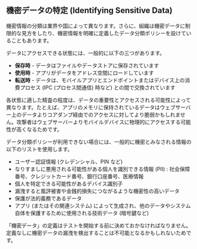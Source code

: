 ## 機密データの特定 (Identifying Sensitive Data)

機密情報の分類は業界や国によって異なります。さらに、組織は機密データに制限的な見方をしたり、機密情報を明確に定義したデータ分類ポリシーを設けていることもあります。

データにアクセスできる状態には、一般的に以下の三つがあります。

- **保存時** - データはファイルやデータストアに保存されています
- **使用時** - アプリがデータをアドレス空間にロードしています
- **転送時** - データは、モバイルアプリとエンドポイントまたはデバイス上の消費プロセス (IPC (プロセス間通信) 時など) との間で交換されています

各状態に適した精査の程度は、データの重要性とアクセスされる可能性によって異なります。たとえば、アプリのメモリに保持されているデータはウェブサーバー上のデータよりコアダンプ経由でのアクセスに対してより脆弱かもしれません。攻撃者はウェブサーバーよりモバイルデバイスに物理的にアクセスする可能性が高くなるためです。

データ分類ポリシーが利用できない場合には、一般的に機密とみなされる情報の以下のリストを使用します。

- ユーザー認証情報 (クレデンシャル、PIN など)
- なりすましに悪用される可能性がある個人を識別できる情報 (PII) : 社会保障番号、クレジットカード番号、銀行口座番号、医療情報
- 個人を特定できる可能性があるデバイス識別子
- 漏洩すると風評被害や金銭的損失につながるような機密性の高いデータ
- 保護が法的義務であるデータ
- アプリ (またはその関連システム) によって生成され、他のデータやシステム自体を保護するために使用される技術データ (暗号鍵など)

「機密データ」の定義はテストを開始する前に決めておかなければなりません。定義なしに機密データの漏洩を検出することは不可能となるかもしれないためです。
